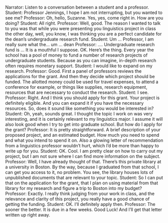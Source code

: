 
Narrator: Listen to a conversation between a student and a professor.
Student: Professor Jennings, I hope I am not interrupting, but you wanted to see me?
Professor: Oh, hello, Suzanne. Yes, yes, come right in. How are you doing?
Student: All right.
Professor: Well, good. The reason I wanted to talk to you was that while you were presenting you linguistics project in class the other day, well, you know, I was thinking you are a perfect candidate for the dean’s undergraduate research fund.
Student: Um ... Professor, I am really sure what the... um ... dean
Professor: .... Undergraduate research fund is ... It is a mouthful I suppose. OK. Here’s the thing. Every year the school has a pool of money to fund a number of research projects of undergraduate students. Because as you can imagine, in-depth research often requires monetary support.
Student: I would like to expand on my research.
Professor: Good. First a panel of professors reviews the applications for the grant. And then they decide which project should be funded. The allotted money could be used for travel expenses, to attend a conference for example, or things like supplies, research equipment, resources that are necessary to conduct the research.
Student: I see.
Professor: Right. And I think you should apply for this grant. Your project is definitely eligible. And you can expand it if you have the necessary resources. So, does it sound like something you would be interested in?
Student: Oh, yeah, sounds great. I thought the topic I work on was very interesting, and it is certainly relevant to my linguistics major. I assume it will also look good when I try to get into graduate school. But how do I apply for the grant?
Professor: It is pretty straightforward. A brief description of your proposed project, and an estimated budget. How much you need to spend and what you intend to spend it on. Also a glowing letter of recommendation from a linguistics professor wouldn’t hurt, which I’d be more than happy to write up for you.
Student: OK. Cool. I am pretty clear on how to carry out my project, but I am not sure where I can find more information on the subject.
Professor: Well, I have already thought of that. There’s this private library at a university in Boston. By the way, because I graduated from that school, I can get you access to it, no problem. You see, the library houses lots of unpublished documents that are relevant to your topic.
Student: So I can put that on the application for the grant, that I plan on using material from that library for my research and figure a trip to Boston into my budget?
Professor: Exactly. I really think judging from your work in class, and the relevance and clarity of this project, you really have a good chance of getting the funding.
Student: OK. I’ll definitely apply then.
Professor: The sooner the better. It is due in a few weeks. Good Luck! And I’ll get that letter written up right away.